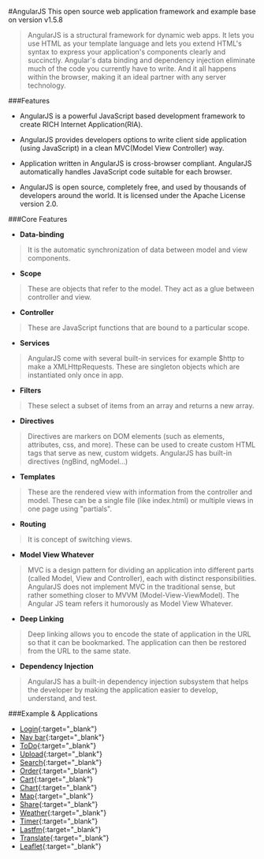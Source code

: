#AngularJS
This open source web application framework and example base on version v1.5.8

> AngularJS is a structural framework for dynamic web apps. 
> It lets you use HTML as your template language and lets you extend HTML's syntax to express your application's components clearly and succinctly. 
> Angular's data binding and dependency injection eliminate much of the code you currently have to write. 
> And it all happens within the browser, making it an ideal partner with any server technology.

###Features
* AngularJS is a powerful JavaScript based development framework to create RICH Internet Application(RIA).

* AngularJS provides developers options to write client side application (using JavaScript) in a clean MVC(Model View Controller) way.

* Application written in AngularJS is cross-browser compliant. AngularJS automatically handles JavaScript code suitable for each browser.

* AngularJS is open source, completely free, and used by thousands of developers around the world. It is licensed under the Apache License version 2.0.

###Core Features

* **Data-binding** 

> It is the automatic synchronization of data between model and view components.

* **Scope**

> These are objects that refer to the model. They act as a glue between controller and view.

* **Controller** 

> These are JavaScript functions that are bound to a particular scope.

* **Services** 

> AngularJS come with several built-in services for example $http to make a XMLHttpRequests. These are singleton objects which are instantiated only once in app.

* **Filters**

> These select a subset of items from an array and returns a new array.

* **Directives**

> Directives are markers on DOM elements (such as elements, attributes, css, and more). These can be used to create custom HTML tags that serve as new, custom widgets. AngularJS has built-in directives (ngBind, ngModel...)

* **Templates**

> These are the rendered view with information from the controller and model. These can be a single file (like index.html) or multiple views in one page using "partials".

* **Routing**

> It is concept of switching views.

* **Model View Whatever**

> MVC is a design pattern for dividing an application into different parts (called Model, View and Controller), each with distinct responsibilities. AngularJS does not implement MVC in the traditional sense, but rather something closer to MVVM (Model-View-ViewModel). The Angular JS team refers it humorously as Model View Whatever.

* **Deep Linking**

> Deep linking allows you to encode the state of application in the URL so that it can be bookmarked. The application can then be restored from the URL to the same state.

* **Dependency Injection**

> AngularJS has a built-in dependency injection subsystem that helps the developer by making the application easier to develop, understand, and test.

###Example & Applications
* [Login](component/login/index.html){:target="_blank"}
* [Nav bar](component/nav/index.html){:target="_blank"}
* [ToDo](component/todo/index.html){:target="_blank"}
* [Upload](component/upload/upload.html){:target="_blank"}
* [Search](component/search/index.html){:target="_blank"}
* [Order](component/order/index.html){:target="_blank"}
* [Cart](component/cart/index.html){:target="_blank"}
* [Chart](component/chart/index.htm){:target="_blank"}
* [Map](component/map/index.html){:target="_blank"}
* [Share](component/share/index.htm){:target="_blank"}
* [Weather](component/weather/index.htm){:target="_blank"}
* [Timer](component/timer/index.htm){:target="_blank"}
* [Lastfm](component/lastfm/index.htm){:target="_blank"}
* [Translate](component/translate/translate.htm){:target="_blank"}
* [Leaflet](component/leaflet/index.htm){:target="_blank"}
